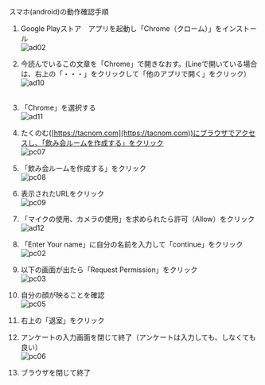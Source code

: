 スマホ(android)の動作確認手順

  1. Google Playストア　アプリを起動し「Chrome（クローム）」をインストール　<br>
    ![ad02](https://user-images.githubusercontent.com/12508784/86813792-8fab3180-c0bb-11ea-880c-9a83f28d9f0a.png)

  1. 今読んでいるこの文章を「Chrome」で開きなおす。(Lineで開いている場合は、右上の「・・・」をクリックして「他のアプリで開く」をクリック） <br>
    ![ad10](https://user-images.githubusercontent.com/12508784/86813810-933eb880-c0bb-11ea-8479-430d9a00ca1f.png) <br>
    <br>
  1. 「Chrome」を選択する <br>
    ![ad11](https://user-images.githubusercontent.com/12508784/86813813-933eb880-c0bb-11ea-8dce-e776a14f05c7.png)

  1. たくのむ([https://tacnom.com](https://tacnom.com))にブラウザでアクセスし、「飲み会ルームを作成する」をクリック <br>
    ![pc07](https://user-images.githubusercontent.com/12508784/88452279-4d923600-ce98-11ea-8eac-45e5d8100da7.png)

  1. 「飲み会ルームを作成する」をクリック <br>
    ![pc08](https://user-images.githubusercontent.com/12508784/88452280-4ec36300-ce98-11ea-9037-e5b7fa68b4e3.png)

  1. 表示されたURLをクリック <br>
    ![pc09](https://user-images.githubusercontent.com/12508784/88452281-4f5bf980-ce98-11ea-8558-9418e01a0241.png)

  1. 「マイクの使用、カメラの使用」を求められたら許可（Allow）をクリック <br>
    ![ad12](https://user-images.githubusercontent.com/12508784/86813785-8e7a0480-c0bb-11ea-9bb7-663dbad93800.png)

  1. 「Enter Your name」に自分の名前を入力して「continue」をクリック <br>
    ![pc02](https://user-images.githubusercontent.com/12508784/86572188-9186cf00-bfad-11ea-9b23-e9c0b48c6453.jpg)

  1. 以下の画面が出たら「Request Permission」をクリック <br>
    ![pc03](https://user-images.githubusercontent.com/12508784/86572191-921f6580-bfad-11ea-8d4f-1dfb28d23613.jpg)

  1. 自分の顔が映ることを確認 <br>
    ![pc05](https://user-images.githubusercontent.com/12508784/86572194-92b7fc00-bfad-11ea-9080-5a4f5bfe1e76.jpg)

  1. 右上の「退室」をクリック <br>

  1. アンケートの入力画面を閉じて終了（アンケートは入力しても、しなくても良い） <br>
    ![pc06](https://user-images.githubusercontent.com/12508784/86572195-92b7fc00-bfad-11ea-90b6-b21ecaa80180.png)
    
  1. ブラウザを閉じて終了

